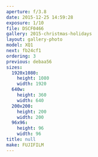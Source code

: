 ```yaml
---
aperture: f/3.8
date: 2015-12-25 14:59:28
exposure: 1/10
file: DSCF0466
gallery: 2015-christmas-holidays
layout: gallery-photo
model: XQ1
next: fb24cf1
ordering: 3
previous: debaa56
sizes:
  1920x1080:
    height: 1080
    width: 1920
  640w:
    height: 360
    width: 640
  200x200:
    height: 200
    width: 200
  96x96:
    height: 96
    width: 96
title: null
make: FUJIFILM
---
```

